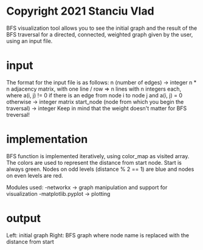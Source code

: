 # Copyright 2021 Stanciu Vlad

BFS visualization tool allows you to see the initial graph and the result of
the BFS traversal for a directed, connected, weighted graph given by the user,
using an input file.

# input

The format for the input file is as follows:
n (number of edges) -> integer
n * n adjacency matrix, with one line / row => n lines with n integers each,
		      where a(i, j) != 0 if there is an edge from node i to node j
		      and a(i, j) = 0 otherwise
      -> integer matrix
start_node (node from which you begin the traversal) -> integer
Keep in mind that the weight doesn't matter for BFS treversal!

# implementation

BFS function is implemented iteratively, using color_map as visited array. The colors
are used to represent the distance from start node. Start is always green. Nodes on
odd levels (distance % 2 == 1) are blue and nodes on even levels are red.

Modules used:
-networkx -> graph manipulation and support for visualization
-matplotlib.pyplot -> plotting

# output

Left: initial graph
Right: BFS graph where node name is replaced with the distance from start
